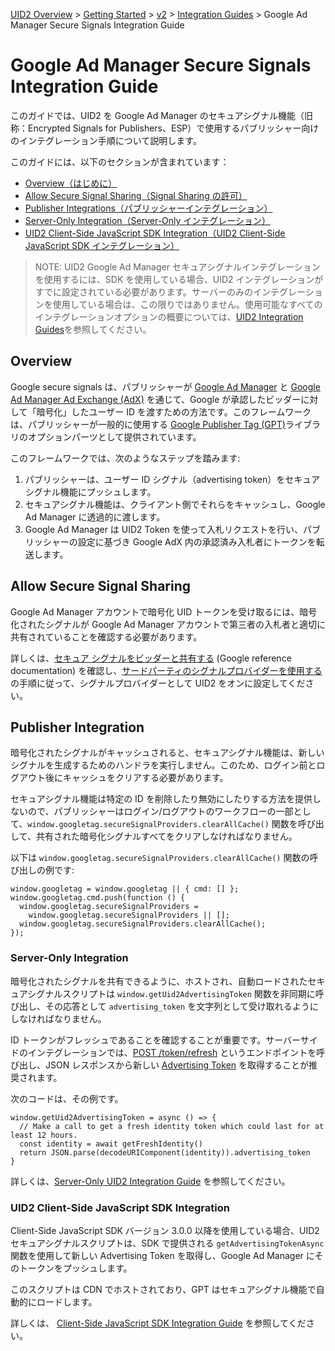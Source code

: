 [UID2 Overview](../../../README-ja.md) > [Getting Started](../../README.md) > [v2](../summary-doc-v2.md) > [Integration Guides](summary-guides.md) > Google Ad Manager Secure Signals Integration Guide

# Google Ad Manager Secure Signals Integration Guide

このガイドでは、UID2 を Google Ad Manager のセキュアシグナル機能（旧称：Encrypted Signals for Publishers、ESP）で使用するパブリッシャー向けのインテグレーション手順について説明します。

このガイドには、以下のセクションが含まれています：

- [Overview（はじめに）](#overview)
- [Allow Secure Signal Sharing（Signal Sharing の許可）](#allow-secure-signal-sharing)
- [Publisher Integrations（パブリッシャーインテグレーション）](#publisher-integration)
- [Server-Only Integration（Server-Only インテグレーション）](#server-only-integration)
- [UID2 Client-Side JavaScript SDK Integration（UID2 Client-Side JavaScript SDK インテグレーション）](#uid2-client-side-javascript-sdk-integration)
<!--* [Sample Applications](#sample-applications)-->

> NOTE: UID2 Google Ad Manager セキュアシグナルインテグレーションを使用するには、SDK を使用している場合、UID2 インテグレーションがすでに設定されている必要があります。サーバーのみのインテグレーションを使用している場合は、この限りではありません。使用可能なすべてのインテグレーションオプションの概要については、[UID2 Integration Guides](summary-guides.md)を参照してください。

## Overview

Google secure signals は、パブリッシャーが [Google Ad Manager](https://admanager.google.com/home/) と [Google Ad Manager Ad Exchange (AdX)](https://support.google.com/admanager/answer/6321605?hl=ja) を通じて、Google が承認したビッダーに対して「暗号化」したユーザー ID を渡すための方法です。このフレームワークは、パブリッシャーが一般的に使用する [Google Publisher Tag (GPT)](https://developers.google.com/publisher-tag/guides/get-started)ライブラリのオプションパーツとして提供されています。

このフレームワークでは、次のようなステップを踏みます:

1. パブリッシャーは、ユーザー ID シグナル（advertising token）をセキュアシグナル機能にプッシュします。
2. セキュアシグナル機能は、クライアント側でそれらをキャッシュし、Google Ad Manager に透過的に渡します。
3. Google Ad Manager は UID2 Token を使って入札リクエストを行い、パブリッシャーの設定に基づき Google AdX 内の承認済み入札者にトークンを転送します。

## Allow Secure Signal Sharing

Google Ad Manager アカウントで暗号化 UID トークンを受け取るには、暗号化されたシグナルが Google Ad Manager アカウントで第三者の入札者と適切に共有されていることを確認する必要があります。

詳しくは、[セキュア シグナルをビッダーと共有する](https://support.google.com/admanager/answer/10488752) (Google reference documentation) を確認し、[サードパーティのシグナルプロバイダーを使用する](https://developers.google.com/interactive-media-ads/docs/sdks/html5/client-side/securesignals) の手順に従って、シグナルプロバイダーとして UID2 をオンに設定してください。

## Publisher Integration

暗号化されたシグナルがキャッシュされると、セキュアシグナル機能は、新しいシグナルを生成するためのハンドラを実行しません。このため、ログイン前とログアウト後にキャッシュをクリアする必要があります。

セキュアシグナル機能は特定の ID を削除したり無効にしたりする方法を提供しないので、パブリッシャーはログイン/ログアウトのワークフローの一部として、`window.googletag.secureSignalProviders.clearAllCache()` 関数を呼び出して、共有された暗号化シグナルすべてをクリアしなければなりません。

以下は `window.googletag.secureSignalProviders.clearAllCache()` 関数の呼び出しの例です:

```
window.googletag = window.googletag || { cmd: [] };
window.googletag.cmd.push(function () {
  window.googletag.secureSignalProviders =
    window.googletag.secureSignalProviders || [];
  window.googletag.secureSignalProviders.clearAllCache();
});
```

### Server-Only Integration

暗号化されたシグナルを共有できるように、ホストされ、自動ロードされたセキュアシグナルスクリプトは `window.getUid2AdvertisingToken` 関数を非同期に呼び出し、その応答として `advertising_token` を文字列として受け取れるようにしなければなりません。

ID トークンがフレッシュであることを確認することが重要です。サーバーサイドのインテグレーションでは、[POST /token/refresh](../endpoints/post-token-refresh.md#post-tokenrefresh) というエンドポイントを呼び出し、JSON レスポンスから新しい [Advertising Token](../endpoints/post-token-refresh.md#decrypted-json-response-format) を取得することが推奨されます。

次のコードは、その例です。

```
window.getUid2AdvertisingToken = async () => {
  // Make a call to get a fresh identity token which could last for at least 12 hours.
  const identity = await getFreshIdentity()
  return JSON.parse(decodeURIComponent(identity)).advertising_token
}
```

詳しくは、[Server-Only UID2 Integration Guide](custom-publisher-integration.md) を参照してください。

<!--A sample application is also available for server-only integration. See [Sample Applications](#sample-applications).-->

### UID2 Client-Side JavaScript SDK Integration

Client-Side JavaScript SDK バージョン 3.0.0 以降を使用している場合、UID2 セキュアシグナルスクリプトは、SDK で提供される `getAdvertisingTokenAsync` 関数を使用して新しい Advertising Token を取得し、Google Ad Manager にそのトークンをプッシュします。

このスクリプトは CDN でホストされており、GPT はセキュアシグナル機能で自動的にロードします。

詳しくは、 [Client-Side JavaScript SDK Integration Guide](publisher-client-side.md) を参照してください。

<!--A sample application is also available for client-side integration using the SDK. See [Sample Applications](#sample-applications).-->

<!--## Sample Applications

The following sample applications are available to illustrate how to integrate with the Google Ad Manager secure signals feature:
- Server-only integration: {link to come xxx}
- Client-Side JavaScript SDK integration: {link to come xxx}

Each sample application has its own instructions. -->
